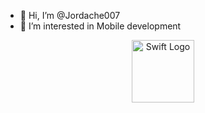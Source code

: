 - 👋 Hi, I’m @Jordache007
- 👀 I’m interested in Mobile development
<p align="center">
  <img src="https://upload.wikimedia.org/wikipedia/commons/thumb/9/9d/Swift_logo.svg/640px-Swift_logo.svg.png" width="100" alt="Swift Logo">
</p>



<!---
Jordache007/Jordache007 is a ✨ special ✨ repository because its `README.md` (this file) appears on your GitHub profile.
You can click the Preview link to take a look at your changes.
--->
